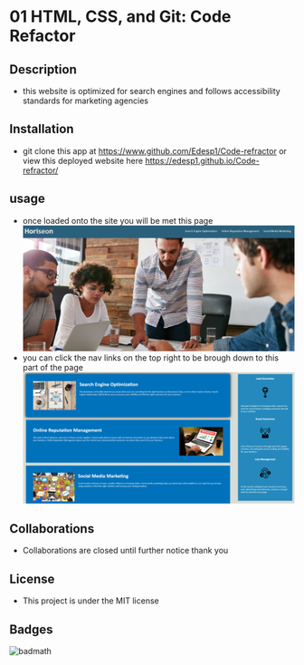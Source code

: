 # 01 HTML, CSS, and Git: Code Refactor

## Description
- this website is optimized for search engines and follows accessibility standards for marketing agencies

## Installation
- git clone this app at https://www.github.com/Edesp1/Code-refractor or view this deployed website here https://edesp1.github.io/Code-refractor/

## usage
- once loaded onto the site you will be met this page
 ![alt text](./assets/css/images/screenshot1.png)
- you can click the nav links on the top right to be brough down to this part of the page
 ![alt text](./assets/css/images/screenshot2.png)

## Collaborations
- Collaborations are closed until further notice thank you

## License
- This project is under the MIT license
## Badges
![badmath](https://img.shields.io/badge/license-MIT-blue)